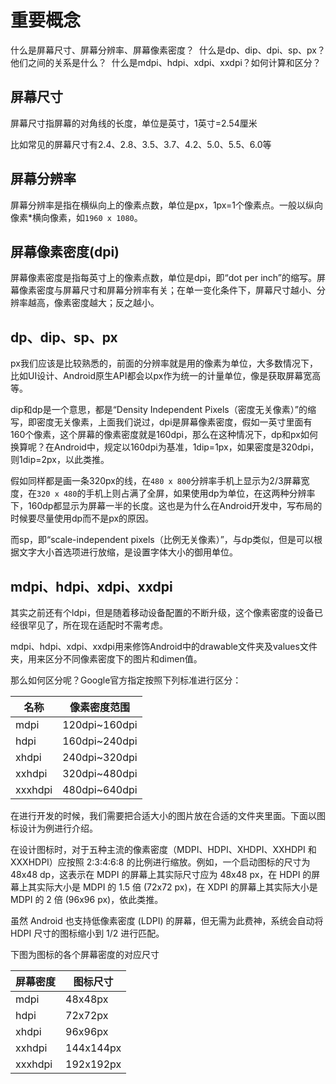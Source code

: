 # 重要概念

什么是屏幕尺寸、屏幕分辨率、屏幕像素密度？  什么是dp、dip、dpi、sp、px？他们之间的关系是什么？  什么是mdpi、hdpi、xdpi、xxdpi？如何计算和区分？ 

## 屏幕尺寸

屏幕尺寸指屏幕的对角线的长度，单位是英寸，1英寸=2.54厘米

比如常见的屏幕尺寸有2.4、2.8、3.5、3.7、4.2、5.0、5.5、6.0等

## 屏幕分辨率

屏幕分辨率是指在横纵向上的像素点数，单位是px，1px=1个像素点。一般以纵向像素*横向像素，如`1960 x 1080`。 

## 屏幕像素密度(dpi)

屏幕像素密度是指每英寸上的像素点数，单位是dpi，即“dot per inch”的缩写。屏幕像素密度与屏幕尺寸和屏幕分辨率有关；在单一变化条件下，屏幕尺寸越小、分辨率越高，像素密度越大；反之越小。 

## dp、dip、sp、px

px我们应该是比较熟悉的，前面的分辨率就是用的像素为单位，大多数情况下，比如UI设计、Android原生API都会以px作为统一的计量单位，像是获取屏幕宽高等。

dip和dp是一个意思，都是“Density Independent Pixels（密度无关像素）”的缩写，即密度无关像素，上面我们说过，dpi是屏幕像素密度，假如一英寸里面有160个像素，这个屏幕的像素密度就是160dpi，那么在这种情况下，dp和px如何换算呢？在Android中，规定以160dpi为基准，1dip=1px，如果密度是320dpi，则1dip=2px，以此类推。

假如同样都是画一条320px的线，在`480 x 800`分辨率手机上显示为2/3屏幕宽度，在`320 x 480`的手机上则占满了全屏，如果使用dp为单位，在这两种分辨率下，160dp都显示为屏幕一半的长度。这也是为什么在Android开发中，写布局的时候要尽量使用dp而不是px的原因。

而sp，即“scale-independent pixels（比例无关像素）”，与dp类似，但是可以根据文字大小首选项进行放缩，是设置字体大小的御用单位。

## mdpi、hdpi、xdpi、xxdpi

其实之前还有个ldpi，但是随着移动设备配置的不断升级，这个像素密度的设备已经很罕见了，所在现在适配时不需考虑。

mdpi、hdpi、xdpi、xxdpi用来修饰Android中的drawable文件夹及values文件夹，用来区分不同像素密度下的图片和dimen值。

那么如何区分呢？Google官方指定按照下列标准进行区分：

| 名称    | 像素密度范围  |
| ------- | ------------- |
| mdpi    | 120dpi~160dpi |
| hdpi    | 160dpi~240dpi |
| xhdpi   | 240dpi~320dpi |
| xxhdpi  | 320dpi~480dpi |
| xxxhdpi | 480dpi~640dpi |

在进行开发的时候，我们需要把合适大小的图片放在合适的文件夹里面。下面以图标设计为例进行介绍。

在设计图标时，对于五种主流的像素密度（MDPI、HDPI、XHDPI、XXHDPI 和 XXXHDPI）应按照 2:3:4:6:8 的比例进行缩放。例如，一个启动图标的尺寸为48x48 dp，这表示在 MDPI 的屏幕上其实际尺寸应为 48x48 px，在 HDPI 的屏幕上其实际大小是 MDPI 的 1.5 倍 (72x72 px)，在 XDPI 的屏幕上其实际大小是 MDPI 的 2 倍 (96x96 px)，依此类推。

虽然 Android 也支持低像素密度 (LDPI) 的屏幕，但无需为此费神，系统会自动将 HDPI 尺寸的图标缩小到 1/2 进行匹配。

下图为图标的各个屏幕密度的对应尺寸

| 屏幕密度 | 图标尺寸  |
| -------- | --------- |
| mdpi     | 48x48px   |
| hdpi     | 72x72px   |
| xhdpi    | 96x96px   |
| xxhdpi   | 144x144px |
| xxxhdpi  | 192x192px |